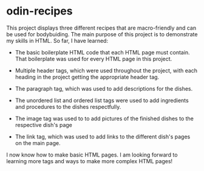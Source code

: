 # odin-recipes
This project displays three different recipes that are macro-friendly and can be used for bodybuiding. The main purpose of this project is to demonstrate my skills in HTML. So far, I have learned:
 - The basic boilerplate HTML code that each HTML page must contain. That boilerplate was used for every HTML page in this 
project. 

- Multiple header tags, which were used throughout the project,
with each heading in the project getting the appropriate header tag. 
- The paragraph tag, which was used
to add descriptions for the dishes. 
- The unordered list and ordered list tags were used to add ingredients
and procedures to the dishes respectfully. 
- The image tag was used to to add pictures of the finished dishes to the respective dish's page
- The link tag, which was used to add links to the different dish's pages on the main page.

I now know how to make basic HTML pages. I am looking forward to learning more tags and ways to make more complex HTML pages!